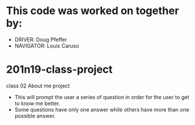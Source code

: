 # This code was worked on together by:

- DRIVER: Doug Pfeffer
- NAVIGATOR: Louis Caruso

# 201n19-class-project
class 02 About me project
- This will prompt the user a series of question in order for the user to get to know me better.
- Some questions have only one answer while others have more than one possible answer.
